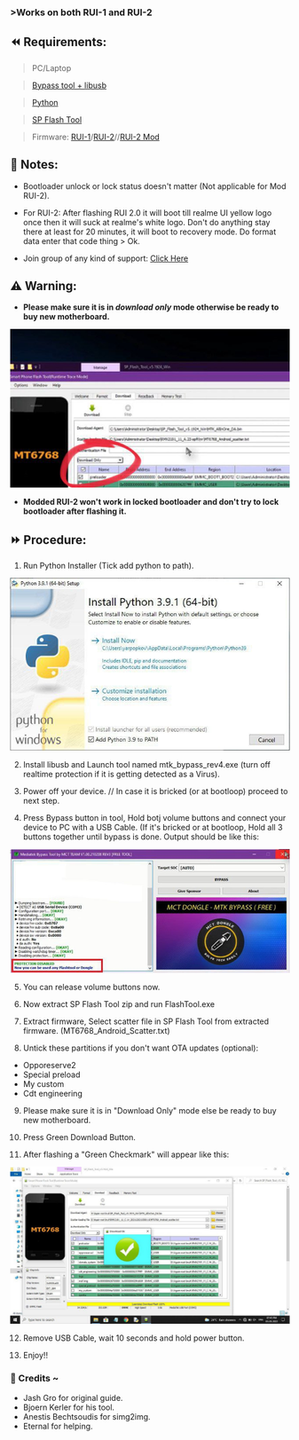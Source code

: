 ### >Works on both RUI-1 and RUI-2
## ⏪ Requirements:
> PC/Laptop

> [Bypass tool + libusb](https://www.mediafire.com/file/20xsc7k564iklor/libusb_and_MTK_bypass.zip/file)

> [Python](https://www.python.org/downloads/release/python-3110/)

> [SP Flash Tool](https://spflashtool.com/download/)

> Firmware: [RUI-1](https://caplevi.sayeed.workers.dev/0:/Bot%20Mirror/RMX2191_11_A.23-spft.7z)/[RUI-2](https://www.mediafire.com/file/du4d4rtheogjqf8/Realme_Firmware_C.18_RMX2193.zip/file)//[RUI-2 Mod](https://t.me/Realme_Narzo_20/407)
## 📝 Notes:
- Bootloader unlock or lock status doesn't matter (Not applicable for Mod RUI-2).

- For RUI-2: After flashing RUI 2.0 it will boot till realme UI yellow logo once then it will suck at realme's white logo. Don't do anything stay there at least for 20 minutes, it will boot to recovery mode. Do format data enter that code thing > Ok.

- Join group of any kind of support: [Click Here](telegram.dog/realme_narzo_20_group)
## ⚠️ Warning:
- **Please make sure it is in _download only_ mode otherwise be ready to buy new motherboard.**

![Important Image](Important.jpg)

- **Modded RUI-2 won't work in locked bootloader and don't try to lock bootloader after flashing it.**
## ⏩ Procedure:
1. Run Python Installer (Tick add python to path).

![Python](python.jpg)

2. Install libusb and Launch tool named mtk_bypass_rev4.exe (turn off realtime protection if it is getting detected as a Virus).

3. Power off your device. // In case it is bricked (or at bootloop) proceed to next step.

4. Press Bypass button in tool, Hold botj volume buttons and connect your device to PC with a USB Cable. (If it's bricked or at bootloop, Hold all 3 buttons together until bypass is done.
Output should be like this:

![Bypass Output](bypass_output.jpg)

5. You can release volume buttons now.

6. Now extract SP Flash Tool zip and run FlashTool.exe

7. Extract firmware, Select scatter file in SP Flash Tool from extracted firmware. (MT6768_Android_Scatter.txt)

8. Untick these partitions if you don't want OTA updates (optional):
- Opporeserve2
- Special preload
- My custom
- Cdt engineering

9. Please make sure it is in "Download Only" mode else be ready to buy new motherboard.

10. Press Green Download Button.

11. After flashing a "Green Checkmark" will appear like this:

![Flashing Done](flash_output.jpg)

12. Remove USB Cable, wait 10 seconds and hold power button.

13. Enjoy!!

### 👤 Credits ~
- Jash Gro for original guide.
- Bjoern Kerler for his tool.
- Anestis Bechtsoudis for simg2img.
- Eternal for helping.
